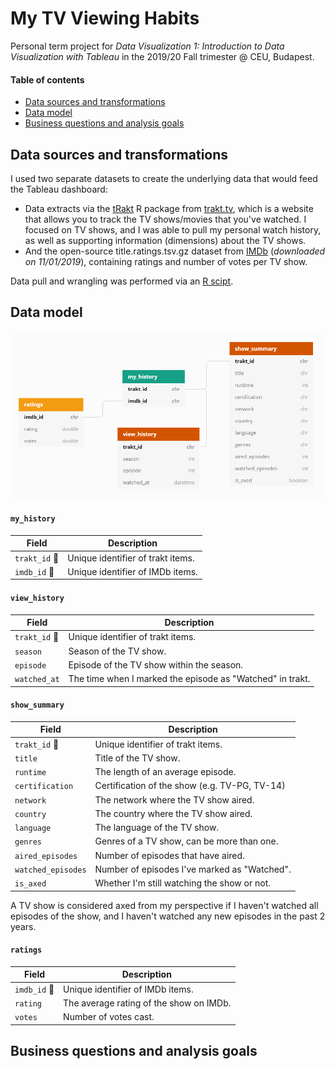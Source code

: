 # My TV Viewing Habits
Personal term project for *Data Visualization 1: Introduction to Data Visualization with Tableau* in the 2019/20 Fall trimester @ CEU, Budapest.

#### Table of contents

- [Data sources and transformations](#data-sources-and-transformations)
- [Data model](#data-model)
- [Business questions and analysis goals](#business-questions-and-analysis-goals)

## Data sources and transformations

I used two separate datasets to create the underlying data that would feed the Tableau dashboard:
* Data extracts via the [tRakt](http://jemus42.github.io/tRakt/index.html) R package from [trakt.tv](http://trakt.tv/), which is a website that allows you to track the TV shows/movies that you've watched. I focused on TV shows, and I was able to pull my personal watch history, as well as supporting information (dimensions) about the TV shows.
* And the open-source title.ratings.tsv.gz dataset from [IMDb](https://www.imdb.com/interfaces/) (*downloaded on 11/01/2019*), containing ratings and number of votes per TV show.

Data pull and wrangling was performed via an [R scipt](get_trakt_data.R).

## Data model

![alt text](data_model.PNG "Data Model")

#### `my_history`

| Field | Description |
| --- | --- |
| `trakt_id` :key: | Unique identifier of trakt items. |
| `imdb_id` :key: | Unique identifier of IMDb items. |

#### `view_history`

| Field | Description |
| --- | --- |
| `trakt_id` :key: | Unique identifier of trakt items. |
| `season` | Season of the TV show. |
| `episode` | Episode of the TV show within the season. |
| `watched_at` | The time when I marked the episode as "Watched" in trakt. |

#### `show_summary`

| Field | Description |
| --- | --- |
| `trakt_id` :key: | Unique identifier of trakt items. |
| `title` | Title of the TV show. |
| `runtime` | The length of an average episode. |
| `certification` | Certification of the show (e.g. TV-PG, TV-14) |
| `network` | The network where the TV show aired. |
| `country` | The country where the TV show aired. |
| `language` | The language of the TV show. |
| `genres` | Genres of a TV show, can be more than one. |
| `aired_episodes` | Number of episodes that have aired. |
| `watched_episodes` | Number of episodes I've marked as "Watched". |
| `is_axed` | Whether I'm still watching the show or not. |

A TV show is considered axed from my perspective if I haven't watched all episodes of the show, and I haven't watched any new episodes in the past 2 years.

#### `ratings`

| Field | Description |
| --- | --- |
| `imdb_id` :key: | Unique identifier of IMDb items. |
| `rating` | The average rating of the show on IMDb. |
| `votes` | Number of votes cast. |

## Business questions and analysis goals
